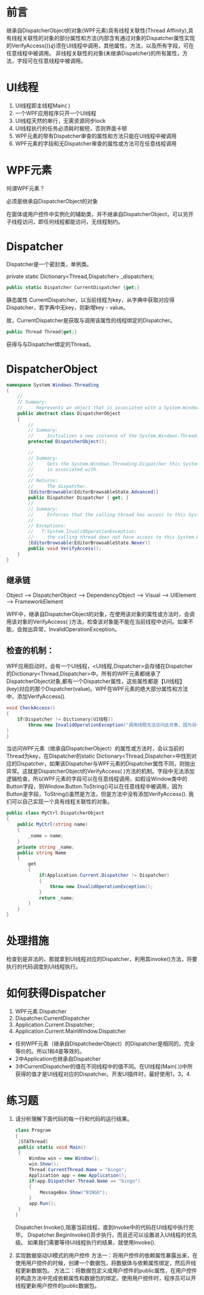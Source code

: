 # 前言

继承自DispatcherObject的对象(WPF元素)具有线程关联性(Thread Affinity),具有线程关联性的对象的部分属性和方法(内部含有通过对象的Dispatcher属性实现的VerifyAccess())必须在UI线程中调用，其他属性，方法，以及所有字段，可在任意线程中被调用。
非线程关联性的对象(未继承Dispatcher)的所有属性，方法，字段可在任意线程中被调用。

# UI线程

1. UI线程即主线程Main( )
2. 一个WPF应用程序只开一个UI线程
3. UI线程天然的串行，无需资源同步lock
4. UI线程执行的任务必须耗时极短，否则界面卡顿
5. WPF元素的带有Dispatcher审查的属性和方法只能在UI线程中被调用
6. WPF元素的字段和无Dispatcher审查的属性或方法可在任意线程调用

# WPF元素

何谓WPF元素？

必须是继承自DispatcherObject的对象

在窗体或用户控件中实例化的辅助类，并不继承自DispatcherObject，可以另开子线程访问，即任何线程都能访问，无线程制约。

# Dispatcher

Dispatcher是一个密封类，单例类。

private static Dictionary<Thread,Dispatcher> _dispatchers;

```c#
public static Dispatcher CurrentDispatcher {get;}
```

静态属性 CurrentDispatcher，以当前线程为key，从字典中获取对应得Dispatcher，若字典中无key，则新增key - value。

故，CurrentDispatcher是获取与调用该属性的线程绑定的Dispatcher。

```c#
public Thread Thread{get;}
```

获得与与Dispatcher绑定的Thread。

# DispatcherObject

```c#
namespace System.Windows.Threading
{
    //
    // Summary:
    //     Represents an object that is associated with a System.Windows.Threading.Dispatcher.
    public abstract class DispatcherObject
    {
        //
        // Summary:
        //     Initializes a new instance of the System.Windows.Threading.DispatcherObject class.
        protected DispatcherObject();

        //
        // Summary:
        //     Gets the System.Windows.Threading.Dispatcher this System.Windows.Threading.DispatcherObject
        //     is associated with.
        //
        // Returns:
        //     The dispatcher.
        [EditorBrowsable(EditorBrowsableState.Advanced)]
        public Dispatcher Dispatcher { get; }
        //
        // Summary:
        //     Enforces that the calling thread has access to this System.Windows.Threading.DispatcherObject.
        //
        // Exceptions:
        //   T:System.InvalidOperationException:
        //     the calling thread does not have access to this System.Windows.Threading.DispatcherObject.
        [EditorBrowsable(EditorBrowsableState.Never)]
        public void VerifyAccess();
    }
}
```

## 继承链

Object --> DispatcherObject  --> DependencyObject --> Visual --> UIElement --> FrameworkElement

WPF中，继承自DispatcherObject的对象，在使用该对象的属性或方法时，会调用该对象的VerifyAccess( )方法，检查该对象能不能在当前线程中访问。如果不能，会抛出异常，InvalidOperationException。

## 检查的机制：

WPF应用启动时，会有一个UI线程，<UI线程,Dispatcher>会存储在Dispatcher的Dictionary<Thread,Dispatcher>中。所有的WPF元素都继承了DispatcherObject对象,都有一个Dispatcher属性，这些属性都是【UI线程】(key)对应的那个Dispatcher(value)。WPF在WPF元素的绝大部分属性和方法中，添加VerifyAccess().

```C#
void CheckAccess()
{
    if(Dispatcher != Dictionary[UI线程])
        throw new InvalidOperationException("调用线程无法访问此对象，因为另一个线程拥有该对象");
)
}
```

当访问WPF元素（继承自DispatcherObject）的属性或方法时，会以当前的Thread为key，在Dispatcher的static Dictionary<Thread,Dispatcher>中找到对应的Dispatcher，如果该Dispatcher与WPF元素的Dispatcher属性不同，则抛出异常。这就是DispatcherObject的VerifyAccess( )方法的机制。字段中无法添加逻辑检查，所以WPF元素的字段可以在任意线程调用，如假设Window类中的Button字段，则Window.Button.ToString()可以在任意线程中被调用，因为Button是字段，ToString()虽然是方法，但是方法中没有添加VerifyAccess().
我们可以自己实现一个具有线程关联性的对象。

```C#
public class MyCtrl:DispatcherObject
{
    public MyCtrl(string name)
    {
        _name = name;
    }
    private string _name;
    public string Name
    {
        get
        {
            if(Application.Current.Dispatcher != Dispatcher)
            {
                throw new InvalidOperationException();
            }
            return _name;
        }
    }
}
```

# 处理措施

检查到是非法的，那就拿到UI线程对应的Dispatcher，利用其invoke()方法，将要执行的代码调度到UI线程执行。

# 如何获得Dispatcher

1. WPF元素.Dispatcher
2. Dispatcher.CurrentDispatcher
3. Application.Current.Dispatcher;
4. Application.Current.MainWindow.Dispatcher
* 任何WPF元素（继承自DispatchederObject）的Dispatcher是相同的，完全等价的。所以1和4是等效的。
* 2中Application也继承自Dispatcher
* 3中CurrentDispatcher的值在不同线程中的值不同。在UI线程(Main( ))中所获得的值才是UI线程对应的Dispatcher。开发UI插件时，最好使用1，3，4.

# 练习题

1. 请分析理解下面代码的每一行和代码的运行结果。

   ```C#
   class Program
   {
    [STAThread]
    public static void Main()
    {
        Window win = new Window();
        win.Show();
        Thread.CurrentThread.Name = "bingo";
        Application app = new Application();
        if(app.Dispatcher.Thread.Name == "bingo")
        {
            MessageBox.Show("BINGO");
        }
        app.Run();
    }
   }
   ```

   Dispatcher.Invoke(),阻塞当前线程，直到Invoke中的代码在UI线程中执行完毕。
   Dispatcher.BeginInvoke()异步执行，而且还可以设置进入UI线程的优先级。
   如果我们需要等待UI线程执行的结果，就使用Invoke().

2. 实现数据驱动UI模式的用户控件
   方法一：将用户控件的依赖属性暴露出来，在使用用户控件的时候，创建一个数据包，将数据体与依赖属性绑定，然后开线程更新数据包。
   方法二：将数据包定义成用户控件的public属性，在用户控件的构造方法中完成依赖属性和数据包的绑定。使用用户控件时，程序员可以开线程更新用户控件的public数据包。
